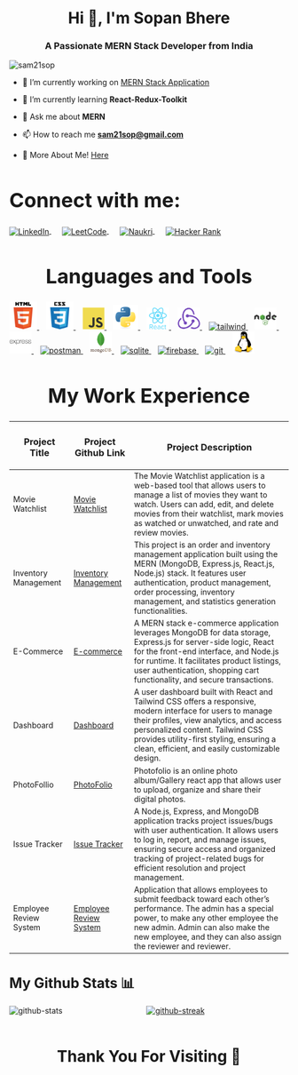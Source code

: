 <h1 align="center">Hi 👋, I'm Sopan Bhere</h1>
<h3 align="center">A Passionate MERN Stack Developer from India</h3>

<p align="left"> <img src="https://komarev.com/ghpvc/?username=sam21sop&label=Profile%20views&color=0e75b6&style=flat" alt="sam21sop" /> </p>

- 🔭 I’m currently working on [MERN Stack Application](https://github.com/Sam21sop/inventory-management-MERN)

- 🌱 I’m currently learning **React-Redux-Toolkit**

<!-- - 👨‍💻 All of my projects are available at [https://github.com/Sam21sop/Portfolio](https://github.com/Sam21sop/Portfolio) -->

- 💬 Ask me about **MERN**

- 📫 How to reach me **sam21sop@gmail.com**

- 📄 More About Me! [Here](https://github.com/Sam21sop/Sam21sop/blob/main/Resume_14062024.pdf)


<h1 align="left" style="font-size:36px;">Connect with me:</h1>

  <a href="https://www.linkedin.com/in/sopan-kb21/" >
    <img align="center" src="https://raw.githubusercontent.com/rahuldkjain/github-profile-readme-generator/master/src/images/icons/Social/linked-in-alt.svg" alt="LinkedIn" height="30" width="40" />
  </a>
  <span>&nbsp;&nbsp;&nbsp;&nbsp;</span>
  <a href="https://leetcode.com/sam21sop/" >
    <img align="center" src="https://raw.githubusercontent.com/rahuldkjain/github-profile-readme-generator/master/src/images/icons/Social/leet-code.svg" alt="LeetCode" height="30" width="40" />
  </a>
  <span>&nbsp;&nbsp;&nbsp;&nbsp;</span>
  <a href="https://www.naukri.com/code360/profile/SOPAN">
    <img align="center" src="https://www.codingninjas.com/careercamp/wp-content/uploads/2022/06/logo-05.png" alt="Naukri" height="40" width="60" />
  </a>
   <span>&nbsp;&nbsp;&nbsp;&nbsp;</span>
  <a href="https://www.hackerrank.com/profile/sbussiness21">
    <img align="center" src="https://upload.wikimedia.org/wikipedia/commons/thumb/4/40/HackerRank_Icon-1000px.png/600px-HackerRank_Icon-1000px.png" alt="Hacker Rank" height="40" width="60" />
  </a>  
</p>


<h1 align="center" style="font-size:36px;">Languages and Tools</h1>
    <a href="https://www.w3.org/html/" > 
      <img src="https://raw.githubusercontent.com/devicons/devicon/master/icons/html5/html5-original-wordmark.svg" alt="html5" width="50" height="50"/> 
    </a>
    <span>&nbsp;&nbsp;</span>
    <a href="https://www.w3schools.com/css/" > 
      <img src="https://raw.githubusercontent.com/devicons/devicon/master/icons/css3/css3-original-wordmark.svg" alt="css3" width="50" height="50"/> 
    </a> 
    <span>&nbsp;&nbsp;</span>
    <a href="https://developer.mozilla.org/en-US/docs/Web/JavaScript" > 
      <img src="https://raw.githubusercontent.com/devicons/devicon/master/icons/javascript/javascript-original.svg" alt="javascript" width="40" height="40"/> 
    </a> 
    <span>&nbsp;&nbsp;</span>
    <a href="https://www.python.org"> 
      <img src="https://raw.githubusercontent.com/devicons/devicon/master/icons/python/python-original.svg" alt="python" width="45" height="45"/> 
    </a> 
    <span>&nbsp;&nbsp;</span>
    <a href="https://reactjs.org/" target="_blank" rel="noreferrer"> 
      <img src="https://raw.githubusercontent.com/devicons/devicon/master/icons/react/react-original-wordmark.svg" alt="react" width="40" height="40"/> 
    </a> 
    <span>&nbsp;&nbsp;</span>
    <a href="https://redux.js.org" target="_blank" rel="noreferrer"> 
      <img src="https://raw.githubusercontent.com/devicons/devicon/master/icons/redux/redux-original.svg" alt="redux" width="40" height="40"/> 
    </a>
    <span>&nbsp;&nbsp;</span>
    <a href="https://tailwindcss.com/" target="_blank" rel="noreferrer"> 
      <img src="https://www.vectorlogo.zone/logos/tailwindcss/tailwindcss-icon.svg" alt="tailwind" width="40" height="40"/> 
    </a>
    <span>&nbsp;&nbsp;</span>
    <a href="https://nodejs.org" target="_blank" rel="noreferrer"> 
      <img src="https://raw.githubusercontent.com/devicons/devicon/master/icons/nodejs/nodejs-original-wordmark.svg" alt="nodejs" width="40" height="40"/> 
    </a> 
    <span>&nbsp;&nbsp;</span>
    <a href="https://expressjs.com" target="_blank" rel="noreferrer"> 
      <img src="https://raw.githubusercontent.com/devicons/devicon/master/icons/express/express-original-wordmark.svg" alt="express" width="40" height="40"/> 
    </a> 
    <span>&nbsp;&nbsp;</span>
    <a href="https://postman.com" target="_blank" rel="noreferrer"> 
      <img src="https://www.vectorlogo.zone/logos/getpostman/getpostman-icon.svg" alt="postman" width="40" height="40"/> 
    </a> 
    <span>&nbsp;&nbsp;</span>
    <a href="https://www.mongodb.com/" target="_blank" rel="noreferrer"> 
      <img src="https://raw.githubusercontent.com/devicons/devicon/master/icons/mongodb/mongodb-original-wordmark.svg" alt="mongodb" width="40" height="40"/> 
    </a> 
    <span>&nbsp;&nbsp;</span>
    <a href="https://www.sqlite.org/" target="_blank" rel="noreferrer"> 
      <img src="https://www.vectorlogo.zone/logos/sqlite/sqlite-icon.svg" alt="sqlite" width="40" height="40"/> 
    </a>
    <span>&nbsp;&nbsp;</span>
    <a href="https://firebase.google.com/" target="_blank" rel="noreferrer"> 
      <img src="https://www.vectorlogo.zone/logos/firebase/firebase-icon.svg" alt="firebase" width="40" height="40"/> 
    </a> 
    <span>&nbsp;&nbsp;</span>
    <a href="https://git-scm.com/" target="_blank" rel="noreferrer"> 
      <img src="https://www.vectorlogo.zone/logos/git-scm/git-scm-icon.svg" alt="git" width="40" height="40"/> 
    </a> 
    <span>&nbsp;&nbsp;</span>
    <a href="https://www.linux.org/" target="_blank" rel="noreferrer"> 
      <img src="https://raw.githubusercontent.com/devicons/devicon/master/icons/linux/linux-original.svg" alt="linux" width="40" height="40"/> 
    </a> 

<h1 align="center" style="font-size:36px;">My Work Experience</h1>



| <h3 align="center">Project Title</h3> | <h3 align="center" >Project Github Link</h3> | <h3 align="center" >Project Description</h3> |
| --- | --- | --- |
| Movie Watchlist | [Movie Watchlist](https://github.com/Sam21sop/movie-application-MERN) | The Movie Watchlist application is a web-based tool that allows users to manage a list of movies they want to watch. Users can add, edit, and delete movies from their watchlist, mark movies as watched or unwatched, and rate and review movies.
| Inventory Management | [Inventory Management](https://github.com/Sam21sop/inventory-management-MERN) | This project is an order and inventory management application built using the MERN (MongoDB, Express.js, React.js, Node.js) stack. It features user authentication, product management, order processing, inventory management, and statistics generation functionalities.
| E-Commerce | [E-commerce](https://github.com/Sam21sop/E-Commerce-MERN) | A MERN stack e-commerce application leverages MongoDB for data storage, Express.js for server-side logic, React for the front-end interface, and Node.js for runtime. It facilitates product listings, user authentication, shopping cart functionality, and secure transactions.
| Dashboard | [Dashboard](https://github.com/Sam21sop/react-dashboard) | A user dashboard built with React and Tailwind CSS offers a responsive, modern interface for users to manage their profiles, view analytics, and access personalized content. Tailwind CSS provides utility-first styling, ensuring a clean, efficient, and easily customizable design.
| PhotoFollio | [PhotoFolio](https://github.com/Sam21sop/PhotoFolio) | Photofolio is an online photo album/Gallery react app that allows user to upload, organize and share their digital photos.
| Issue Tracker | [Issue Tracker](https://github.com/Sam21sop/Issue-Tracker) | A Node.js, Express, and MongoDB application tracks project issues/bugs with user authentication. It allows users to log in, report, and manage issues, ensuring secure access and organized tracking of project-related bugs for efficient resolution and project management.
| Employee Review System | [Employee Review System](https://github.com/Sam21sop/Employee-Review-System) | Application that allows employees to submit feedback toward each other’s performance. The admin has a special power, to make any other employee the new admin. Admin can also make the new employee, and they can also assign the reviewer and reviewer. 


<h1 align="left" style="font-size:25px;">My Github Stats 📊</h1>
<div align="center">
  <div>
    <img align="left" src="https://github-readme-stats.vercel.app/api/top-langs?username=Sam21sop&show_icons=true&locale=en" alt="github-stats" />
  </div>
  <div>
<!--     &nbsp;<img align="center" src="https://github-readme-stats.vercel.app/api?username=Sam21sop&show_icons=true&locale=en" alt="github-stats" /> -->
    <a href="https://github.com/Sam21sop/github-readme-streak-stats">
        <img title="🔥 Get streak stats for your profile at git.io/streak-stats" alt="github-streak" src="https://github-readme-streak-stats.herokuapp.com/?user=Sam21sop&theme=black-ice&hide_border=true&stroke=0000&background=22272e"/>
    </a>
  </div>
</div>

<br/>
<h1 align="center">Thank You For Visiting 🙏</h1>
